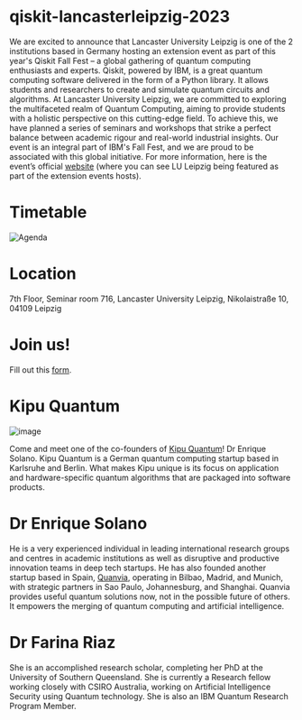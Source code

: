 # qiskit-lancasterleipzig-2023

We are excited to announce that Lancaster University Leipzig is one of the 2 institutions based in Germany hosting an extension event as part of this year's Qiskit Fall Fest – a global gathering of quantum computing enthusiasts and experts. Qiskit, powered by IBM, is a great quantum computing software delivered in the form of a Python library. It allows students and researchers to create and simulate quantum circuits and algorithms. At Lancaster University Leipzig, we are committed to exploring the multifaceted realm of Quantum Computing, aiming to provide students with a holistic perspective on this cutting-edge field. To achieve this, we have planned a series of seminars and workshops that strike a perfect balance between academic rigour and real-world industrial insights. Our event is an integral part of IBM's Fall Fest, and we are proud to be associated with this global initiative. For more information, here is the event’s official [website](https://qiskit.org/events/fall-fest) (where you can see LU Leipzig being featured as part of the extension events hosts).

# Timetable

![Agenda](https://github.com/RedHatParichay/qiskit-lancasterleipzig-2023/assets/115642529/e5198c38-2bf5-4065-a5d2-407fd3318d01)

# Location

7th Floor, Seminar room 716, Lancaster University Leipzig, Nikolaistraße 10, 04109 Leipzig

# Join us!

Fill out this [form](https://forms.office.com/Pages/ResponsePage.aspx?id=Ec2bnHqXnE6poLxzQJAWSsvXxfttPlhOpCSlHvwwSIRUMUNHVE43QVk1Nkg3M0RYRUpKRFpWWDFFTC4u).

# Kipu Quantum

![image](https://github.com/RedHatParichay/qiskit-lancasterleipzig-2023/assets/115642529/e2d230a6-eb30-41ad-8bca-a688745f0142)

Come and meet one of the co-founders of [Kipu Quantum](https://kipu-quantum.com/)! Dr Enrique Solano. Kipu Quantum is a German quantum computing startup based in Karlsruhe and Berlin. What makes Kipu unique is its focus on application and hardware-specific quantum algorithms that are packaged into software products. 

# Dr Enrique Solano 
He is a very experienced individual in leading international research groups and centres in academic institutions as well as disruptive and productive innovation teams in deep tech startups. He has also founded another startup based in Spain, [Quanvia](https://www.quanvia.com/), operating in Bilbao, Madrid, and Munich, with strategic partners in Sao Paulo, Johannesburg, and Shanghai. Quanvia provides useful quantum solutions now, not in the possible future of others. It empowers the merging of quantum computing and artificial intelligence. 


# Dr Farina Riaz
She is an accomplished research scholar, completing her PhD at the University of Southern Queensland. She is currently a Research fellow working closely with CSIRO Australia, working on Artificial Intelligence Security using Quantum technology. She is also an IBM Quantum Research Program Member. 







